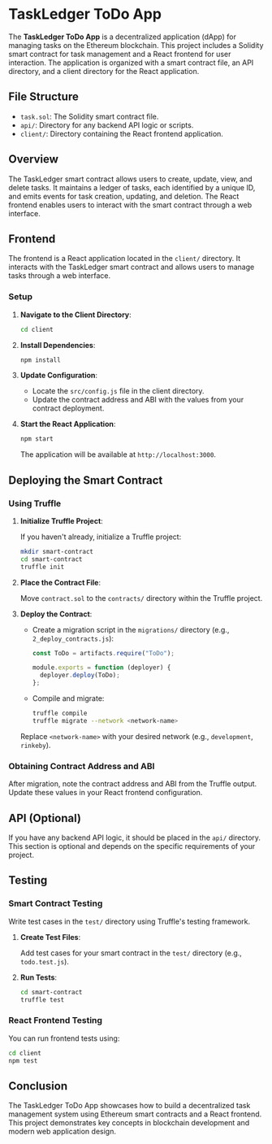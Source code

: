 
# TaskLedger ToDo App

The **TaskLedger ToDo App** is a decentralized application (dApp) for managing tasks on the Ethereum blockchain. This project includes a Solidity smart contract for task management and a React frontend for user interaction. The application is organized with a smart contract file, an API directory, and a client directory for the React application.

## File Structure

- `task.sol`: The Solidity smart contract file.
- `api/`: Directory for any backend API logic or scripts.
- `client/`: Directory containing the React frontend application.

## Overview

The TaskLedger smart contract allows users to create, update, view, and delete tasks. It maintains a ledger of tasks, each identified by a unique ID, and emits events for task creation, updating, and deletion. The React frontend enables users to interact with the smart contract through a web interface.



## Frontend

The frontend is a React application located in the `client/` directory. It interacts with the TaskLedger smart contract and allows users to manage tasks through a web interface.

### Setup

1. **Navigate to the Client Directory**:

   ```bash
   cd client
   ```

2. **Install Dependencies**:

   ```bash
   npm install
   ```

3. **Update Configuration**:

   - Locate the `src/config.js` file in the client directory.
   - Update the contract address and ABI with the values from your contract deployment.

4. **Start the React Application**:

   ```bash
   npm start
   ```

   The application will be available at `http://localhost:3000`.

## Deploying the Smart Contract

### Using Truffle

1. **Initialize Truffle Project**:

   If you haven't already, initialize a Truffle project:

   ```bash
   mkdir smart-contract
   cd smart-contract
   truffle init
   ```

2. **Place the Contract File**:

   Move `contract.sol` to the `contracts/` directory within the Truffle project.

3. **Deploy the Contract**:

   - Create a migration script in the `migrations/` directory (e.g., `2_deploy_contracts.js`):

     ```javascript
     const ToDo = artifacts.require("ToDo");

     module.exports = function (deployer) {
       deployer.deploy(ToDo);
     };
     ```

   - Compile and migrate:

     ```bash
     truffle compile
     truffle migrate --network <network-name>
     ```

   Replace `<network-name>` with your desired network (e.g., `development`, `rinkeby`).

### Obtaining Contract Address and ABI

After migration, note the contract address and ABI from the Truffle output. Update these values in your React frontend configuration.

## API (Optional)

If you have any backend API logic, it should be placed in the `api/` directory. This section is optional and depends on the specific requirements of your project.

## Testing

### Smart Contract Testing

Write test cases in the `test/` directory using Truffle's testing framework.

1. **Create Test Files**:

   Add test cases for your smart contract in the `test/` directory (e.g., `todo.test.js`).

2. **Run Tests**:

   ```bash
   cd smart-contract
   truffle test
   ```

### React Frontend Testing

You can run frontend tests using:

```bash
cd client
npm test
```

## Conclusion

The TaskLedger ToDo App showcases how to build a decentralized task management system using Ethereum smart contracts and a React frontend. This project demonstrates key concepts in blockchain development and modern web application design.
